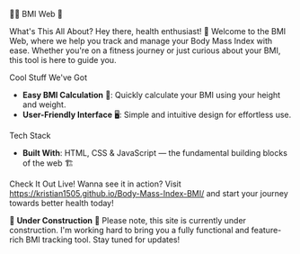 🏋️‍♂️ BMI Web 🥗

What's This All About? 
Hey there, health enthusiast! 🌿 Welcome to the BMI Web, where we help you track and manage your Body Mass Index with ease. Whether you're on a fitness journey or just curious about your BMI, this tool is here to guide you.

Cool Stuff We've Got
- **Easy BMI Calculation** 🧮: Quickly calculate your BMI using your height and weight.
- **User-Friendly Interface** 🖥️: Simple and intuitive design for effortless use.

Tech Stack
- **Built With**: HTML, CSS & JavaScript — the fundamental building blocks of the web 🏗️

Check It Out Live!
Wanna see it in action? Visit https://kristian1505.github.io/Body-Mass-Index-BMI/ and start your journey towards better health today!

🚧 **Under Construction** 🚧
Please note, this site is currently under construction. I'm working hard to bring you a fully functional and feature-rich BMI tracking tool. Stay tuned for updates!
